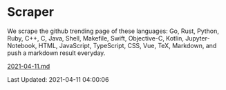 # Scraper

We scrape the github trending page of these languages: Go, Rust, Python, Ruby, C++, C, Java, Shell, Makefile, Swift, Objective-C, Kotlin, Jupyter-Notebook, HTML, JavaScript, TypeScript, CSS, Vue, TeX, Markdown, and push a markdown result everyday.

[2021-04-11.md](https://github.com/yangwenmai/github-trending-backup/blob/master/2021-04-11.md)

Last Updated: 2021-04-11 04:00:06